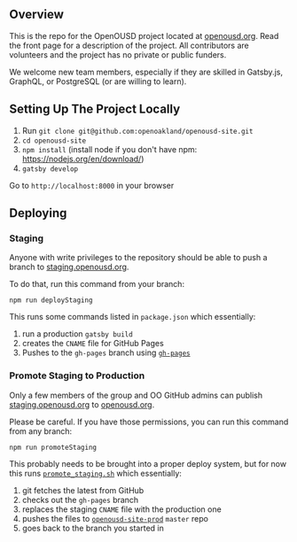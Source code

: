 ## Overview

This is the repo for the OpenOUSD project located at [openousd.org](https://openousd.org). Read the front page for a description of the project. All contributors are volunteers and the project has no private or public funders.

We welcome new team members, especially if they are skilled in Gatsby.js, GraphQL, or PostgreSQL (or are willing to learn).


## Setting Up The Project Locally

1. Run `git clone git@github.com:openoakland/openousd-site.git`
2. `cd openousd-site`
3. `npm install` (install node if you don't have npm: https://nodejs.org/en/download/)
4. `gatsby develop`

Go to `http://localhost:8000` in your browser

## Deploying

### Staging

Anyone with write privileges to the repository should be able to push a branch to [staging.openousd.org](staging.openousd.org).

To do that, run this command from your branch:
```
npm run deployStaging
```

This runs some commands listed in `package.json` which essentially:
1. run a production `gatsby build`
2. creates the `CNAME` file for GitHub Pages
3. Pushes to the `gh-pages` branch using [`gh-pages`](https://github.com/tschaub/gh-pages)

### Promote Staging to Production

Only a few members of the group and OO GitHub admins can publish [staging.openousd.org](staging.openousd.org) to [openousd.org](openousd.org).

Please be careful. If you have those permissions, you can run this command from any branch:

```
npm run promoteStaging
```

This probably needs to be brought into a proper deploy system, but for now this runs [`promote_staging.sh`](https://github.com/openoakland/openousd-site/blob/sankey-adjust/scripts/promote_staging.sh) which essentially:
1. git fetches the latest from GitHub
2. checks out the `gh-pages` branch
3. replaces the staging `CNAME` file with the production one
4. pushes the files to [`openousd-site-prod`](https://github.com/openoakland/openousd-site-prod) `master` repo
5. goes back to the branch you started in
